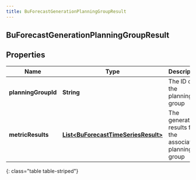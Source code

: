 ```yaml
---
title: BuForecastGenerationPlanningGroupResult
---
```

## BuForecastGenerationPlanningGroupResult


## Properties

| Name | Type | Description | Notes |
| ------------ | ------------- | ------------- | ------------- |
| **planningGroupId** | <!----><!---->**String**<!----> | The ID of the planning group |  [optional] |
| **metricResults** | <!----><!---->[**List&lt;BuForecastTimeSeriesResult&gt;**](BuForecastTimeSeriesResult.html)<!----> | The generation results for the associated planning group |  [optional] |
{: class="table table-striped"}



